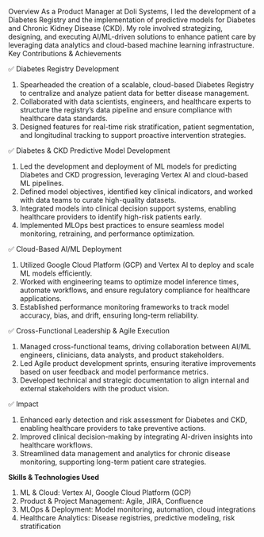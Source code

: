 Overview
As a Product Manager at Doli Systems, I led the development of a Diabetes Registry and the implementation of predictive models for Diabetes and Chronic Kidney Disease (CKD). My role involved strategizing, designing, and executing AI/ML-driven solutions to enhance patient care by leveraging data analytics and cloud-based machine learning infrastructure.
Key Contributions & Achievements

✅ Diabetes Registry Development
1. Spearheaded the creation of a scalable, cloud-based Diabetes Registry to centralize and analyze patient data for better disease management.
2. Collaborated with data scientists, engineers, and healthcare experts to structure the registry’s data pipeline and ensure compliance with healthcare data standards.
3. Designed features for real-time risk stratification, patient segmentation, and longitudinal tracking to support proactive intervention strategies.

✅ Diabetes & CKD Predictive Model Development
1. Led the development and deployment of ML models for predicting Diabetes and CKD progression, leveraging Vertex AI and cloud-based ML pipelines.
2. Defined model objectives, identified key clinical indicators, and worked with data teams to curate high-quality datasets.
3. Integrated models into clinical decision support systems, enabling healthcare providers to identify high-risk patients early.
4. Implemented MLOps best practices to ensure seamless model monitoring, retraining, and performance optimization.

✅ Cloud-Based AI/ML Deployment
1. Utilized Google Cloud Platform (GCP) and Vertex AI to deploy and scale ML models efficiently.
2. Worked with engineering teams to optimize model inference times, automate workflows, and ensure regulatory compliance for healthcare applications.
3. Established performance monitoring frameworks to track model accuracy, bias, and drift, ensuring long-term reliability.

✅ Cross-Functional Leadership & Agile Execution
1. Managed cross-functional teams, driving collaboration between AI/ML engineers, clinicians, data analysts, and product stakeholders.
2. Led Agile product development sprints, ensuring iterative improvements based on user feedback and model performance metrics.
3. Developed technical and strategic documentation to align internal and external stakeholders with the product vision.

✅ Impact
1. Enhanced early detection and risk assessment for Diabetes and CKD, enabling healthcare providers to take preventive actions.
2. Improved clinical decision-making by integrating AI-driven insights into healthcare workflows.
3. Streamlined data management and analytics for chronic disease monitoring, supporting long-term patient care strategies.

**Skills & Technologies Used**
1. ML & Cloud: Vertex AI, Google Cloud Platform (GCP)
2. Product & Project Management: Agile, JIRA, Confluence
3. MLOps & Deployment: Model monitoring, automation, cloud integrations
4. Healthcare Analytics: Disease registries, predictive modeling, risk stratification

